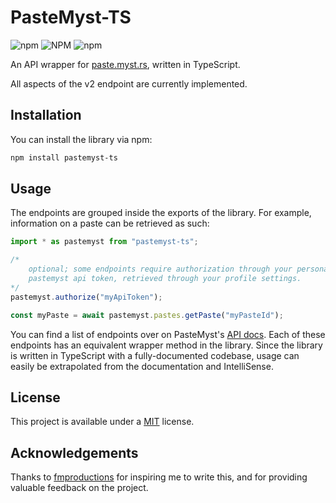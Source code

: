 # PasteMyst-TS

![npm](https://img.shields.io/npm/v/pastemyst-ts)
![NPM](https://img.shields.io/npm/l/pastemyst-ts)
![npm](https://img.shields.io/npm/dt/pastemyst-ts)

An API wrapper for [paste.myst.rs](https://paste.myst.rs/), written in TypeScript.

All aspects of the v2 endpoint are currently implemented.

## Installation

You can install the library via npm:

```bash
npm install pastemyst-ts
```

## Usage

The endpoints are grouped inside the exports of the library. For example, information on a paste can be retrieved as such:

```ts
import * as pastemyst from "pastemyst-ts";

/*
    optional; some endpoints require authorization through your personal
    pastemyst api token, retrieved through your profile settings.
*/
pastemyst.authorize("myApiToken");

const myPaste = await pastemyst.pastes.getPaste("myPasteId");
```

You can find a list of endpoints over on PasteMyst's [API docs](https://paste.myst.rs/api-docs/). Each of these endpoints has an equivalent wrapper method in the library. Since the library is written in TypeScript with a fully-documented codebase, usage can easily be extrapolated from the documentation and IntelliSense.

## License

This project is available under a [MIT](./license.md) license.

## Acknowledgements

Thanks to [fmproductions](https://github.com/FleshMobProductions) for inspiring me to write this, and for providing valuable feedback on the project.
